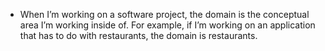 - When I’m working on a software project, the domain is the conceptual area I’m working inside of. For example, if I’m working on an application that has to do with restaurants, the domain is restaurants.